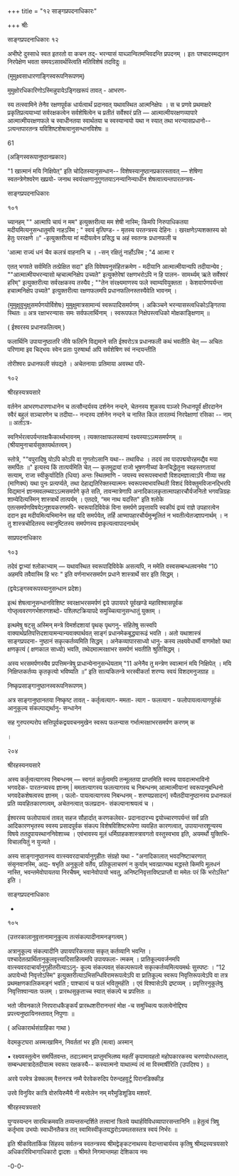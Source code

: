 +++
title = "१२ साङ्गप्रपदनाधिकारः"

+++
श्रीः 

साङ्गप्रपदनाधिकारः १२ 

अभीष्टे दुस्साधे स्वत इतरतो वा कचन तद्- भरन्यासं याच्ञान्वितमभिवदन्ति प्रपदनम् । इतः पश्चादस्मद्यतन निरपेक्षेण भवता समयऽसावर्थस्त्विति मतिविशेषं तदविदुः ॥ 

(मुमुक्ष्वसाधारणाङ्गिस्वरूपनिरूपणम्) 

मुमुक्षोरधिकारिणोऽस्मिन्नुपायेऽङ्गिखरूपं तावत् - आभरण- 

स्य तत्स्वामिने तेनैव रक्षणपूर्वक धार्यत्वार्थं प्रदानवत् यथावस्थित आत्मनिक्षेपः । स च प्रणवे प्रथमाक्षरे प्रकृतिप्रत्ययाभ्यां सर्वरक्षकत्वेन सर्वशेषित्वेन च प्रतीतं सर्वेश्वरं प्रति — आत्मात्मीयरक्षणव्यापारे आत्मात्मीयरक्षणफले च स्वाधीनतया स्वार्थतया च स्वस्यान्वयो यथा न स्यात् तथा भरन्यासप्रधानो-- ऽत्यन्तपारतन्त्र यविशिष्टशेषत्वानुसन्धानविशेषः ॥ 

61 

(अङ्गिस्वरूपानुष्ठानप्रकारः) 

"1 खात्मानं मयि निक्षिपेत्” इति चोदितस्यानुसन्धान-- विशेषस्यानुष्ठानप्रकारस्तावत् — शेषिणा स्वतन्त्रेणेश्वरेण खप्रयो- जनाथ स्वयंरक्षणानुगुणतयाऽनन्यानिन्याधीन शेषत्वात्यन्तपारतन्त्रय- 

साङ्गप्रपदनाधिकारः 

१०१ 

च्यानहम् "" आत्मापि चायं न मम" इत्युक्तरीत्या मम शेषी नास्मि; किमपि निरुपाधिकतया मदीयमित्यनुसन्धातुमपि नाहऽस्मि ; " स्वयं मृत्पिण्ड- - मृतस्य परतन्त्रस्य देहिनः । खरक्षणेऽप्यशक्तस्य को हेतुः पररक्षणे ॥" -इत्युक्तरीत्या मां मदीयत्वेन प्रसिद्ध च अहं स्वतन्त्रः प्रधानफली च 

'आत्मा राज्यं धनं चैव कलत्रं वाहनानि च । -सन् रक्षितुं नार्होऽस्मि ; "4 आत्मा र 

एतत् भगवते सर्वमिति तत्प्रेक्षित सदा" इति विवेषयनुसंहितक्रमेण - मदीयानि आत्मात्मीयान्यपि तदीयान्येव ; ""आत्मात्मीयभरन्यासो म्हचात्मनिक्षेप उच्यते" इत्युक्तेरेषां रक्षणभरोऽपि न हि पालन- सामर्थ्यम् ऋते सर्वेश्वरं हरिम्" इत्युक्तरीत्या सर्वरक्षकस्य तस्यैव ; ""तेन संरक्ष्यमाणस्य फले स्वाम्यवियुक्तता । केशवार्पणपर्यन्ता हचात्मनिक्षेप उच्यते" इत्युक्तरीत्या रक्षणफलमपि प्रधानफलिनस्तस्यैवेति भावनम् । 

(मुमुक्षुवुभुक्षुसमर्पणयोर्विशेषः) मुमुक्षुमात्रसामान्यं स्वरूपादिसमर्पणम् । अकिञ्चने भरन्यासस्त्वधिकोऽङ्गितया स्थितः ॥ अत्र रक्षाभरन्यासः समः सर्वफलार्थिनाम् । स्वरूपफल निक्षेपस्त्वधिको मोक्षकाङ्क्षिणाम् ॥ 

( ईश्वरस्य प्रधानफलित्वम् ) 

फलार्थिनि उपायानुष्ठातरि जीवे फलिनि विद्यमाने सति ईश्वरोऽत्र प्रधानफली कथं भवतीति चेत् — अचितः परिणामा इव चिद्भयः स्वेन प्रताः पुरुषार्था अपि सर्वशेषिण स्वं नन्दयन्तीति 

तोरीश्वरः प्रधानफली संपद्यते । अचेतनायाः प्रतिमाया अवस्था परि- 

१०२ 

श्रीरहस्यत्रयसारे 

वर्तनेन आभरणधारणाधानेन च तत्सौन्दर्यस्य दर्शनेन नन्दने, चेतनस्य शुकस्य पञ्जरे निधानपूर्वं क्षीरदानेन स्वैरं बहुलं सञ्चारणेन च तदीया-- नन्दस्य दर्शनेन नन्दने च नास्ति किल तारतम्यं निरपेक्षाणां रसिका -- नाम् ॥ अतोऽत्र- 

स्वनिर्भरत्वपर्यन्तरक्षकैकार्थ्यभावनम् । त्यक्तरक्षाफलस्वाम्यं रक्ष्यस्याऽऽत्मसमर्पणम् ॥ (श्रीयामुनाचार्यसुक्तयर्थतत्त्वम् ) 

स्तोत्रे, ""वपुरादिषु योऽपि कोऽपि वा गुणतोऽसानि यथा-- तथाविधः । तदयं तव पादपद्मयोरहमद्यैव मया समर्पितः ॥" इत्यस्य किं तात्पर्यमिति चेत् — कृतमुद्रायां राजो भूषणनीच्यां केनचिद्धेतुना स्वहस्तगतायां सत्याम्, राजा स्वीकुर्यादिति (धिया) अन्तः स्थितमाणि - जयस्य स्वरूपस्वभावौ विशदमज्ञात्वाऽपि नीव्या सह (माणिक्यं) यथा पुनः प्रत्यर्प्यते, तथा देहाद्यतिरिक्तस्यात्मनः स्वरूपस्वभावस्थिती विशदं विवेक्तुमविजानद्भिरपि विद्यमानं ज्ञानमवलम्ब्याऽऽत्मसमर्पणे कृते सति, तावन्मात्रेणापि अनादिकालकृतात्मापहारचौर्यजनितो भगवन्निग्रहः शाम्येदित्यस्मिन् शास्त्रार्थे तात्पर्यम् । एतदग्रे, “मम नाथ यदस्ति" इति श्लोके एतत्समर्पणविषयेऽनुशयकरणमपि- स्वरूपादिविवेकं विना समर्पणे प्रवृत्तावपि स्वकीयं द्रव्यं राज्ञे उपहारत्वेन ददान इव मदीयमित्यभिमानेन सह यदि समर्पयेत्, तर्हि आप्मापहारचौर्यमुन्मूलितं न भवतीत्येतज्ज्ञापनार्थम् । न तु शास्त्रचोदितस्य स्वानुष्टितस्य समर्पणस्य ज्ञकृत्यत्वापादनार्थम् 

साप्रपदनाधिकारः 

१०३ 

तदेवं द्वाभ्यां श्लोकाभ्याम् — यथावस्थित स्वरूपादिविवेके असत्यपि, न ममेति वस्वसम्बन्धलवनमेव “10 अहमपि तवैवास्मि हि भरः " इति वर्णनाभरसमर्पण प्रधाने शास्त्रार्थे सार इति सिद्धम् । 

(द्वयेऽङ्गस्वरूपस्यानुसन्धान प्रदेशः) 

इत्थं शेषत्वानुसन्धानविशिष्ट स्वरक्षाभरसमर्पणं द्वये उपायपरे पूर्वखण्डे महाविश्वासपूर्वक गोप्तृत्ववरणगर्भशरणशब्दो- पश्लिष्टक्रियापदे समुच्चित्यानुसन्धातुं युक्तम् । 

इत्थमेषु षट्सु अस्मिन् मन्त्रे विमर्शदशायां पृथक् पृथगनु- संहितेषु सत्स्वपि वाक्यार्थप्रतिपत्तिदशायामन्यान्यवाक्यार्थवत् साङ्गं प्रधानमेकबुद्ध्यारूढं भवति । अतो यथाशास्त्रं साङ्गप्रपदना- नुष्ठानं सकृत्कर्तव्यमिति सिद्धम् । अनेकव्यापारसाध्यो धानु- कस्य लक्ष्यवेधार्थी वाणमोक्षो यथा क्षणकृत्यं ( क्षणकाल साध्यो) भवति, तथेदमात्मरक्षाभर समर्पणं भवतीति श्रुतिसिद्धम् । 

अस्य भरसमर्पणस्यैव प्रपत्तिमन्त्रेषु प्राधान्येनानुसन्धेयताम् "11 अनेनैव तु मन्त्रेण स्वात्मानं मयि निक्षिपेत् । मयि निक्षिप्तकर्तव्यः कृतकृत्यो भविष्यति ॥” इति सात्यकितन्त्रे भरस्वीकर्ता शरण्यः स्वयं विशदमनुजग्राह ॥ 

निष्कृप्रसाङ्गानुष्ठानस्वरूपनिरूपणम् ) 

अत्र साङ्गानुष्ठानतया निष्कृष्ट तावत् - कर्तृत्वत्याग- ममता- त्याग - फलत्याग - फलोपायत्वत्यागपूर्वकं आनुकूल्य संकल्पाद्यर्थानु- सन्धानेन 

सह गुरुपरम्परोप सत्तिपूर्वकद्वयवचनमुखेन स्वरूप फलन्यास गर्भात्मरक्षाभरसमर्पण करणम् क 

। 

२०४ 

श्रीरहस्यनयसारे 

अस्य कर्तृत्वत्यागस्य निबन्धनम् — स्वगतं कर्तुत्वमपि तन्मूलतया प्राप्तमिति स्वस्य यावदात्मभाविनो भगवदेक- पारतन्त्र्यस्य ज्ञानम् | ममतात्यागस्य फलत्यागस्य च निबन्धनम् आत्मात्मीयानां स्वरूपानुबन्धिनो भगवदेकशेषत्वस्य ज्ञानम् । फलो- पायत्वत्यागस्य निबन्धनम् - शरण्यप्रसादन] स्यैतदीयानुष्ठानस्य प्रधानफलं प्रति व्यवहितकारणत्वम्, अचेतनत्वात् फलप्रदान- संकल्पानाश्रयत्वं च । 

ईश्वरस्य फलोपायत्वं तावत् सहज सौहार्दात् करणकलेवर- प्रदानादारभ्य द्वयोच्चारणपर्यन्तं सर्वं प्रति आदिकारणभृतस्य स्वस्य प्रसादपूर्वक संकल्प विशेषविशिष्टरूपेणा व्यवहित कारणत्वात्, उपायान्तरशून्यस्य विषये ततदुपायस्थाननिवेशाच्च । एवंभावस्य मूलं धर्मिग्राहकशास्त्रावगतो वस्तुस्वभाव इति, अयमर्थो युक्तिभि- विचालयितुं न युज्यते । 

अस्य साङ्गानुष्ठानस्य वात्स्यवरदाचार्यानुगृहीतः संग्रहो यथा - "अनादिकालात् भवदनिष्टाचरणात् संसृनवानस्मि, अद्य- षभृति अनुकूलो वर्तेय, प्रतिकूलाचरणं न कुर्याम् भवत्प्रात्प्यथ मद्धस्ते किमपि मूलधनं नास्ति, भवन्तमेवोपायतया निरचैषम्, भवानेवोपायो भवतु, अनिष्टनिवृत्ताविष्टप्राप्तौ वा ममेतः परं किं भरोऽस्ति" इति । 

साङ्गप्रपदनाधिकारः 

- 

१०५ 

(उत्तरकालानुवृत्तानामानुकूल्य तत्संकल्पादीनामनङ्गत्वम् ) 

अत्रानुकूल्य संकल्पादीनि उपायपरिकरतया सकृत् कर्तव्यानि भवन्ति । पश्चादेतत्प्रार्थितानुकूलवृत्त्यादिसाहित्यमपि उपायफला- त्मकम् । प्रातिकूल्यवर्जनमपि वात्स्यवरदाचार्यानुगृहीतरीत्याऽऽनु- कूल्य संकल्पवत् संकल्परूपत्वे सकृत्कर्तव्यमित्ययमर्थः सुस्पष्टः । “12 अपायेभ्यो निवृत्तोऽस्मि" इत्युक्तरीत्याऽभिसन्धिविरामरूपत्वेऽपि वा प्रातिकूल्य स्वरूप निवृत्तिरूपत्वेऽपि वा तत्र प्रथमक्षणकालिकमङ्गं भवति ; पाश्चात्यं च फलं भवितुमर्हति । एवं विश्वासेऽपि द्रष्टव्यम् । प्रवृत्तिरनुकूलेषु निवृत्तिश्वान्यतः फलम् । प्रारब्धसुकृताच्च स्यात् संकल्पे च प्रपत्तितः ॥ 

भतो जीवनकाले निरपराधकैङ्कर्यं प्रारब्धशरीरानन्तरं मोक्ष -च समुच्चित्य फलत्वेनोद्दिश्य प्रपत्त्यनुष्ठायिनस्तावत् निपुणाः ॥ 

( अधिकारार्थसंग्राहिका गाथा ) 

वेदमकुटघरा अस्मत्खामिन, निवर्ततां भर इति (मत्वा) अस्मान् 

• रक्ष्यवस्तुत्वेन समर्पितवन्तः, तदाऽस्मान् प्राप्तुमभिलष्य महतीं कृपामावहतो महोपकारकस्य चरणयोरधस्तात्, सम्बन्धमात्रादेतदीयात्म स्वरूप रक्षकस्यै-- कस्यात्मनो याथात्म्यं त्वं मा विस्मार्षीरिति (उपदिश्य ) ॥ 

अरवे परमेत्र डेक्कलम् वैत्तनरत्र नम्मै पेरवेकरुदिप पेरुन्दहवुर्टू पिरानडिक्कीड़ 

उरवे विनुयिर कात्रि वोरुयिरुमैयै नी मरवेलेन नम् मरैमुडिशूडिय मशवरें. 

श्रीरहस्यत्रयसारे 

युग्यस्यन्दन सारथिक्रमवति तय्यन्तसन्दर्शिते तत्त्वानां त्रितये यथार्हविविधव्यापारसन्तानिनि ॥ हेतुत्वं त्रिषु कर्तृभाव उभयोः स्वाधीनतैकत्र तत् स्वामिस्वीकृतयद्धरोऽयमलसस्तत्र स्वयं निर्भरः ॥ 

इति श्रीकवितार्किक सिंहस्य सर्वतन्त्र स्वतन्त्रस्य श्रीमद्वेङ्कटनाथस्य वेदान्ताचार्यस्य कृतिषु श्रीमद्रस्यत्रयसारे अधिकारिविभागाधिकारो द्वादशः ॥ श्रीमते निगमान्तमहा देशिकाय नमः 

-0-0- 
